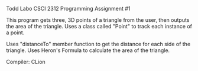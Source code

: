Todd Labo
CSCI 2312
Programming Assignment #1

This program gets three, 3D points of a triangle from the user, then outputs the area of the triangle.
Uses a class called "Point" to track each instance of a point.

Uses "distanceTo" member function to get the distance for each side of the triangle.
Uses Heron's Formula to calculate the area of the triangle.

Compiler: CLion
